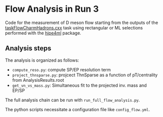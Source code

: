 # Flow Analysis in Run 3

Code for the measurement of D meson flow starting from the outputs of the [taskFlowCharmHadrons.cxx](https://github.com/AliceO2Group/O2Physics/blob/master/PWGHF/D2H/Tasks/taskFlowCharmHadrons.cxx) task using rectangular or ML selections performed with the [hipe4ml](https://github.com/hipe4ml/hipe4ml) package.

## Analysis steps
The analysis is organized as follows:
- `compute_reso.py`: compute SP/EP resolution term
- `project_thnsparse.py`: projcect ThnSparse as a function of pT/centrality from AnalysisResults.root
- `get_vn_vs_mass.py`: Simultaneous fit to the projected inv. mass and EP/SP

The full analysis chain can be run with ``run_full_flow_analysis.py``.

The python scripts necessitate a configuration file like ``config_flow.yml``.